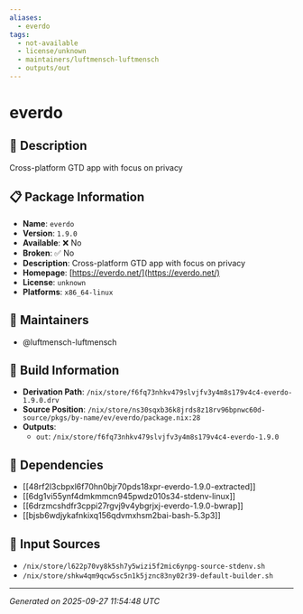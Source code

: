 ```yaml
---
aliases:
  - everdo
tags:
  - not-available
  - license/unknown
  - maintainers/luftmensch-luftmensch
  - outputs/out
---
```


# everdo

## 📝 Description

Cross-platform GTD app with focus on privacy

## 📋 Package Information

- **Name**: `everdo`
- **Version**: `1.9.0`
- **Available**: ❌ No
- **Broken**: ✅ No
- **Description**: Cross-platform GTD app with focus on privacy
- **Homepage**: [https://everdo.net/](https://everdo.net/)
- **License**: `unknown`
- **Platforms**: `x86_64-linux`
## 👥 Maintainers

- @luftmensch-luftmensch


## 🔧 Build Information

- **Derivation Path**: `/nix/store/f6fq73nhkv479slvjfv3y4m8s179v4c4-everdo-1.9.0.drv`
- **Source Position**: `/nix/store/ns30sqxb36k8jrds8z18rv96bpnwc60d-source/pkgs/by-name/ev/everdo/package.nix:28`
- **Outputs**:
  - `out`:  `/nix/store/f6fq73nhkv479slvjfv3y4m8s179v4c4-everdo-1.9.0`

## 🔗 Dependencies

- [[48rf2l3cbpxl6f70hn0bjr70pds18xpr-everdo-1.9.0-extracted]]
- [[6dg1vi55ynf4dmkmmcn945pwdz010s34-stdenv-linux]]
- [[6drzmcshdfr3cppi27rgvj9v4ybgrjxj-everdo-1.9.0-bwrap]]
- [[bjsb6wdjykafnkixq156qdvmxhsm2bai-bash-5.3p3]]

## 📁 Input Sources

- `/nix/store/l622p70vy8k5sh7y5wizi5f2mic6ynpg-source-stdenv.sh`
- `/nix/store/shkw4qm9qcw5sc5n1k5jznc83ny02r39-default-builder.sh`

---
*Generated on 2025-09-27 11:54:48 UTC*
